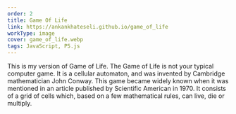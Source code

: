 ```yaml
---
order: 2
title: Game Of Life
link: https://ankankhateseli.github.io/game_of_life
workType: image
cover: game_of_life.webp
tags: JavaScript, P5.js
---
```


This is my version of Game of Life.
The Game of Life is not your typical computer game. It is a cellular automaton, and was invented by Cambridge mathematician John Conway. This game became widely known when it was mentioned in an article published by Scientific American in 1970. It consists of a grid of cells which, based on a few mathematical rules, can live, die or multiply.

